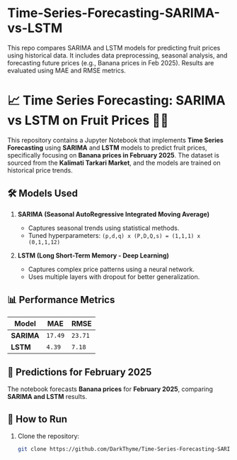 # Time-Series-Forecasting-SARIMA-vs-LSTM
This repo compares SARIMA and LSTM models for predicting fruit prices using historical data. It includes data preprocessing, seasonal analysis, and forecasting future prices (e.g., Banana prices in Feb 2025). Results are evaluated using MAE and RMSE metrics.

# 📈 Time Series Forecasting: SARIMA vs LSTM on Fruit Prices 🍌🍎  

This repository contains a Jupyter Notebook that implements **Time Series Forecasting** using **SARIMA** and **LSTM** models to predict fruit prices, specifically focusing on **Banana prices in February 2025**. The dataset is sourced from the **Kalimati Tarkari Market**, and the models are trained on historical price trends.

## **🛠️ Models Used**
1. **SARIMA (Seasonal AutoRegressive Integrated Moving Average)**
   - Captures seasonal trends using statistical methods.
   - Tuned hyperparameters: `(p,d,q) x (P,D,Q,s) = (1,1,1) x (0,1,1,12)`

2. **LSTM (Long Short-Term Memory - Deep Learning)**
   - Captures complex price patterns using a neural network.
   - Uses multiple layers with dropout for better generalization.

## **📊 Performance Metrics**
| Model  | MAE  | RMSE  |
|--------|------|-------|
| **SARIMA** | `17.49` | `23.71` |
| **LSTM** | `4.39` | `7.18` |

## **📅 Predictions for February 2025**
The notebook forecasts **Banana prices** for **February 2025**, comparing **SARIMA and LSTM** results. 

## **🚀 How to Run**
1. Clone the repository:  
   ```bash
   git clone https://github.com/DarkThyme/Time-Series-Forecasting-SARIMA-vs-LSTM.git
